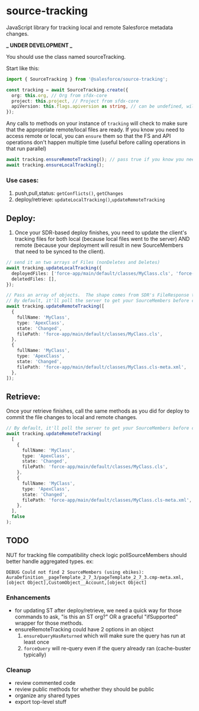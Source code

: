 # source-tracking

JavaScript library for tracking local and remote Salesforce metadata changes.

**_ UNDER DEVELOPMENT _**

You should use the class named sourceTracking.

Start like this:

```ts
import { SourceTracking } from '@salesforce/source-tracking';

const tracking = await SourceTracking.create({
  org: this.org, // Org from sfdx-core
  project: this.project, // Project from sfdx-core
  apiVersion: this.flags.apiversion as string, // can be undefined, will figure it out if you don't allow users to override
});
```

Any calls to methods on your instance of `tracking` will check to make sure that the appropriate remote/local files are ready.
If you know you need to access remote or local, you can `ensure` them so that the FS and API operations don't happen multiple time (useful before calling operations in that run parallel)

```ts
await tracking.ensureRemoteTracking(); // pass true if you know you need to force a re-query.  Example: you updated Remote Changes from the server, but have done a deploy and know you need to get the updated SourceMembers.
await tracking.ensureLocalTracking();
```

### Use cases:

1. push,pull,status: `getConflicts()`, `getChanges`
1. deploy/retrieve: `updateLocalTracking()`,`updateRemoteTracking`

## Deploy:

1. Once your SDR-based deploy finishes, you need to update the client's tracking files for both local (because local files went to the server) AND remote (because your deployment will result in new SourceMembers that need to be synced to the client).

```ts
// send it an two arrays of Files (nonDeletes and Deletes)
await tracking.updateLocalTracking({
  deployedFiles: ['force-app/main/default/classes/MyClass.cls', 'force-app/main/default/classes/MyClass.cls-meta.xml'],
  deletedFiles: [],
});

// Pass an array of objects.  The shape comes from SDR's FileResponse type, Success variant
// By default, it'll poll the server to get your SourceMembers before committing all the changes to the tracking files
await tracking.updateRemoteTracking([
  {
    fullName: 'MyClass',
    type: 'ApexClass',
    state: 'Changed',
    filePath: 'force-app/main/default/classes/MyClass.cls',
  },
  {
    fullName: 'MyClass',
    type: 'ApexClass',
    state: 'Changed',
    filePath: 'force-app/main/default/classes/MyClass.cls-meta.xml',
  },
]);
```

## Retrieve:

Once your retrieve finishes, call the same methods as you did for deploy to commit the file changes to local and remote changes.

```ts
// By default, it'll poll the server to get your SourceMembers before committing all the changes to the tracking files.  If you already queried sourceMembers as part of conflict check, etc you can pass `false` to prevent polling the server again for SourceMembers
await tracking.updateRemoteTracking(
  [
    {
      fullName: 'MyClass',
      type: 'ApexClass',
      state: 'Changed',
      filePath: 'force-app/main/default/classes/MyClass.cls',
    },
    {
      fullName: 'MyClass',
      type: 'ApexClass',
      state: 'Changed',
      filePath: 'force-app/main/default/classes/MyClass.cls-meta.xml',
    },
  ],
  false
);
```

## TODO

NUT for tracking file compatibility check logic
pollSourceMembers should better handle aggregated types. ex:

```
DEBUG Could not find 2 SourceMembers (using ebikes): AuraDefinition__pageTemplate_2_7_3/pageTemplate_2_7_3.cmp-meta.xml,[object Object],CustomObject__Account,[object Object]
```

### Enhancements

- for updating ST after deploy/retrieve, we need a quick way for those commands to ask, "is this an ST org?" OR a graceful "ifSupported" wrapper for those methods.
- ensureRemoteTracking could have 2 options in an object
  1. `ensureQueryHasReturned` which will make sure the query has run at least once
  2. `forceQuery` will re-query even if the query already ran (cache-buster typically)

### Cleanup

- review commented code
- review public methods for whether they should be public
- organize any shared types
- export top-level stuff
